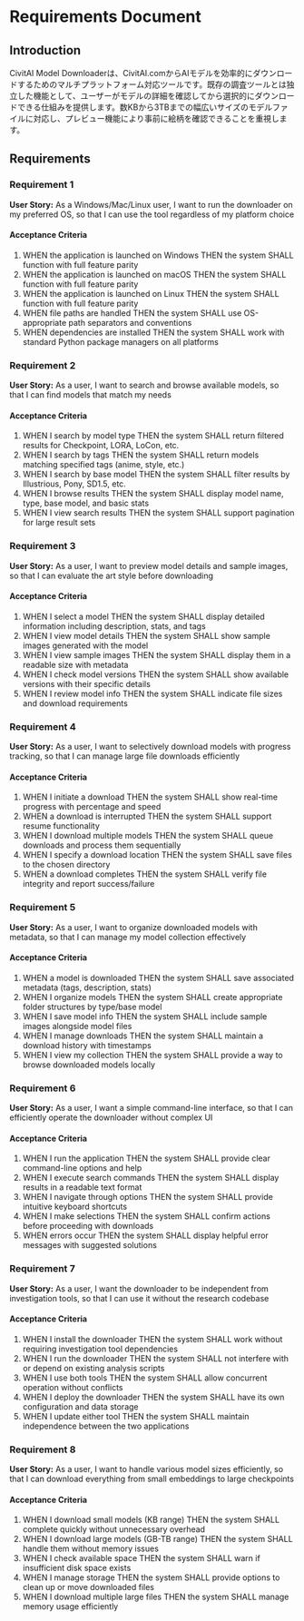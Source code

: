 # Requirements Document

## Introduction

CivitAI Model Downloaderは、CivitAI.comからAIモデルを効率的にダウンロードするためのマルチプラットフォーム対応ツールです。既存の調査ツールとは独立した機能として、ユーザーがモデルの詳細を確認してから選択的にダウンロードできる仕組みを提供します。数KBから3TBまでの幅広いサイズのモデルファイルに対応し、プレビュー機能により事前に絵柄を確認できることを重視します。

## Requirements

### Requirement 1

**User Story:** As a Windows/Mac/Linux user, I want to run the downloader on my preferred OS, so that I can use the tool regardless of my platform choice

#### Acceptance Criteria

1. WHEN the application is launched on Windows THEN the system SHALL function with full feature parity
2. WHEN the application is launched on macOS THEN the system SHALL function with full feature parity  
3. WHEN the application is launched on Linux THEN the system SHALL function with full feature parity
4. WHEN file paths are handled THEN the system SHALL use OS-appropriate path separators and conventions
5. WHEN dependencies are installed THEN the system SHALL work with standard Python package managers on all platforms

### Requirement 2

**User Story:** As a user, I want to search and browse available models, so that I can find models that match my needs

#### Acceptance Criteria

1. WHEN I search by model type THEN the system SHALL return filtered results for Checkpoint, LORA, LoCon, etc.
2. WHEN I search by tags THEN the system SHALL return models matching specified tags (anime, style, etc.)
3. WHEN I search by base model THEN the system SHALL filter results by Illustrious, Pony, SD1.5, etc.
4. WHEN I browse results THEN the system SHALL display model name, type, base model, and basic stats
5. WHEN I view search results THEN the system SHALL support pagination for large result sets

### Requirement 3

**User Story:** As a user, I want to preview model details and sample images, so that I can evaluate the art style before downloading

#### Acceptance Criteria

1. WHEN I select a model THEN the system SHALL display detailed information including description, stats, and tags
2. WHEN I view model details THEN the system SHALL show sample images generated with the model
3. WHEN I view sample images THEN the system SHALL display them in a readable size with metadata
4. WHEN I check model versions THEN the system SHALL show available versions with their specific details
5. WHEN I review model info THEN the system SHALL indicate file sizes and download requirements

### Requirement 4

**User Story:** As a user, I want to selectively download models with progress tracking, so that I can manage large file downloads efficiently

#### Acceptance Criteria

1. WHEN I initiate a download THEN the system SHALL show real-time progress with percentage and speed
2. WHEN a download is interrupted THEN the system SHALL support resume functionality
3. WHEN I download multiple models THEN the system SHALL queue downloads and process them sequentially
4. WHEN I specify a download location THEN the system SHALL save files to the chosen directory
5. WHEN a download completes THEN the system SHALL verify file integrity and report success/failure

### Requirement 5

**User Story:** As a user, I want to organize downloaded models with metadata, so that I can manage my model collection effectively

#### Acceptance Criteria

1. WHEN a model is downloaded THEN the system SHALL save associated metadata (tags, description, stats)
2. WHEN I organize models THEN the system SHALL create appropriate folder structures by type/base model
3. WHEN I save model info THEN the system SHALL include sample images alongside model files
4. WHEN I manage downloads THEN the system SHALL maintain a download history with timestamps
5. WHEN I view my collection THEN the system SHALL provide a way to browse downloaded models locally

### Requirement 6

**User Story:** As a user, I want a simple command-line interface, so that I can efficiently operate the downloader without complex UI

#### Acceptance Criteria

1. WHEN I run the application THEN the system SHALL provide clear command-line options and help
2. WHEN I execute search commands THEN the system SHALL display results in a readable text format
3. WHEN I navigate through options THEN the system SHALL provide intuitive keyboard shortcuts
4. WHEN I make selections THEN the system SHALL confirm actions before proceeding with downloads
5. WHEN errors occur THEN the system SHALL display helpful error messages with suggested solutions

### Requirement 7

**User Story:** As a user, I want the downloader to be independent from investigation tools, so that I can use it without the research codebase

#### Acceptance Criteria

1. WHEN I install the downloader THEN the system SHALL work without requiring investigation tool dependencies
2. WHEN I run the downloader THEN the system SHALL not interfere with or depend on existing analysis scripts
3. WHEN I use both tools THEN the system SHALL allow concurrent operation without conflicts
4. WHEN I deploy the downloader THEN the system SHALL have its own configuration and data storage
5. WHEN I update either tool THEN the system SHALL maintain independence between the two applications

### Requirement 8

**User Story:** As a user, I want to handle various model sizes efficiently, so that I can download everything from small embeddings to large checkpoints

#### Acceptance Criteria

1. WHEN I download small models (KB range) THEN the system SHALL complete quickly without unnecessary overhead
2. WHEN I download large models (GB-TB range) THEN the system SHALL handle them without memory issues
3. WHEN I check available space THEN the system SHALL warn if insufficient disk space exists
4. WHEN I manage storage THEN the system SHALL provide options to clean up or move downloaded files
5. WHEN I download multiple large files THEN the system SHALL manage memory usage efficiently